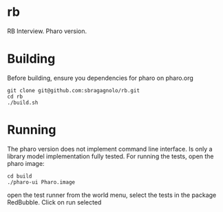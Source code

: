 # rb
RB Interview. 
Pharo version.

# Building

Before building, ensure you dependencies for pharo on pharo.org


	git clone git@github.com:sbragagnolo/rb.git
	cd rb
	./build.sh

# Running
	
The pharo version does not implement command line interface. Is only a library model implementation fully tested.
For running the tests, open the pharo image:

	cd build 
	./pharo-ui Pharo.image

open the test runner from the world menu, select the tests in the package RedBubble. Click on run selected 




